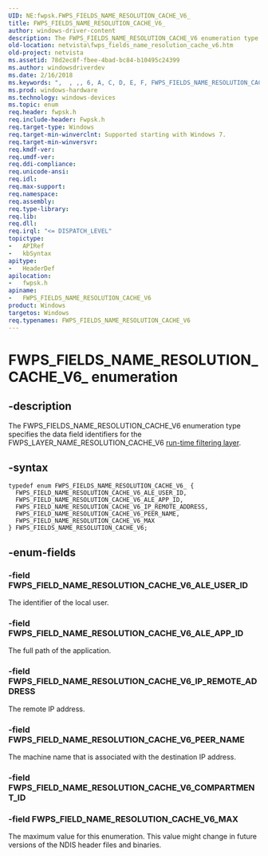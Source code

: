 ```yaml
---
UID: NE:fwpsk.FWPS_FIELDS_NAME_RESOLUTION_CACHE_V6_
title: FWPS_FIELDS_NAME_RESOLUTION_CACHE_V6_
author: windows-driver-content
description: The FWPS_FIELDS_NAME_RESOLUTION_CACHE_V6 enumeration type specifies the data field identifiers for the FWPS_LAYER_NAME_RESOLUTION_CACHE_V6 run-time filtering layer.
old-location: netvista\fwps_fields_name_resolution_cache_v6.htm
old-project: netvista
ms.assetid: 78d2ec8f-fbee-4bad-bc84-b10495c24399
ms.author: windowsdriverdev
ms.date: 2/16/2018
ms.keywords: ",  , ,, 6, A, C, D, E, F, FWPS_FIELDS_NAME_RESOLUTION_CACHE_V6, FWPS_FIELDS_NAME_RESOLUTION_CACHE_V6 enumeration [Network Drivers Starting with Windows Vista], FWPS_FIELDS_NAME_RESOLUTION_CACHE_V6_, FWPS_FIELD_NAME_RESOLUTION_CACHE_V6_ALE_APP_ID, FWPS_FIELD_NAME_RESOLUTION_CACHE_V6_ALE_USER_ID, FWPS_FIELD_NAME_RESOLUTION_CACHE_V6_IP_REMOTE_ADDRESS, FWPS_FIELD_NAME_RESOLUTION_CACHE_V6_MAX, FWPS_FIELD_NAME_RESOLUTION_CACHE_V6_PEER_NAME, H, I, L, M, N, O, P, R, S, T, U, V, W, _, fwpsk/FWPS_FIELDS_NAME_RESOLUTION_CACHE_V6, fwpsk/FWPS_FIELD_NAME_RESOLUTION_CACHE_V6_ALE_APP_ID, fwpsk/FWPS_FIELD_NAME_RESOLUTION_CACHE_V6_ALE_USER_ID, fwpsk/FWPS_FIELD_NAME_RESOLUTION_CACHE_V6_IP_REMOTE_ADDRESS, fwpsk/FWPS_FIELD_NAME_RESOLUTION_CACHE_V6_MAX, fwpsk/FWPS_FIELD_NAME_RESOLUTION_CACHE_V6_PEER_NAME, netvista.fwps_fields_name_resolution_cache_v6, wfp_ref_5_const_3_data_fields_53aef03d-34ba-4bfa-81fd-5329f78dcab7.xml"
ms.prod: windows-hardware
ms.technology: windows-devices
ms.topic: enum
req.header: fwpsk.h
req.include-header: Fwpsk.h
req.target-type: Windows
req.target-min-winverclnt: Supported starting with Windows 7.
req.target-min-winversvr: 
req.kmdf-ver: 
req.umdf-ver: 
req.ddi-compliance: 
req.unicode-ansi: 
req.idl: 
req.max-support: 
req.namespace: 
req.assembly: 
req.type-library: 
req.lib: 
req.dll: 
req.irql: "<= DISPATCH_LEVEL"
topictype:
-	APIRef
-	kbSyntax
apitype:
-	HeaderDef
apilocation:
-	fwpsk.h
apiname:
-	FWPS_FIELDS_NAME_RESOLUTION_CACHE_V6
product: Windows
targetos: Windows
req.typenames: FWPS_FIELDS_NAME_RESOLUTION_CACHE_V6
---
```


# FWPS_FIELDS_NAME_RESOLUTION_CACHE_V6_ enumeration


## -description


The FWPS_FIELDS_NAME_RESOLUTION_CACHE_V6 enumeration type specifies the data field identifiers for
  the FWPS_LAYER_NAME_RESOLUTION_CACHE_V6 
  <a href="https://msdn.microsoft.com/en-us/library/windows/desktop/aa366492">run-time filtering layer</a>.


## -syntax


````
typedef enum FWPS_FIELDS_NAME_RESOLUTION_CACHE_V6_ { 
  FWPS_FIELD_NAME_RESOLUTION_CACHE_V6_ALE_USER_ID,
  FWPS_FIELD_NAME_RESOLUTION_CACHE_V6_ALE_APP_ID,
  FWPS_FIELD_NAME_RESOLUTION_CACHE_V6_IP_REMOTE_ADDRESS,
  FWPS_FIELD_NAME_RESOLUTION_CACHE_V6_PEER_NAME,
  FWPS_FIELD_NAME_RESOLUTION_CACHE_V6_MAX
} FWPS_FIELDS_NAME_RESOLUTION_CACHE_V6;
````


## -enum-fields




### -field FWPS_FIELD_NAME_RESOLUTION_CACHE_V6_ALE_USER_ID

The identifier of the local user.


### -field FWPS_FIELD_NAME_RESOLUTION_CACHE_V6_ALE_APP_ID

The full path of the application.


### -field FWPS_FIELD_NAME_RESOLUTION_CACHE_V6_IP_REMOTE_ADDRESS

The remote IP address.


### -field FWPS_FIELD_NAME_RESOLUTION_CACHE_V6_PEER_NAME

The machine name that is associated with the destination IP address.


### -field FWPS_FIELD_NAME_RESOLUTION_CACHE_V6_COMPARTMENT_ID


### -field FWPS_FIELD_NAME_RESOLUTION_CACHE_V6_MAX

The maximum value for this enumeration. This value might change in future versions of the NDIS
     header files and binaries.

